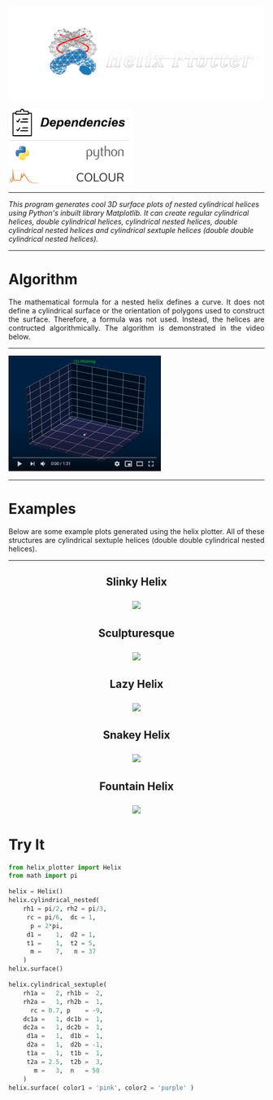<p align="left">
    <img width="750px" src="photos/helix_plotter.png">
</p>
<p align="left">
    <img width="244px" src="photos/dependencies.png">
</p>
<hr>
<p aling="justify">
    <i>
        This program generates cool 3D surface plots of nested cylindrical helices using Python's inbuilt library Matplotlib.
        It can create regular cylindrical helices, double cylindrical helices, cylindrical nested helices, 
        double cylindrical nested helices and cylindrical sextuple helices (double double cylindrical nested helices).
    </i>
</p>
<hr>
<h1>Algorithm</h1>
<p align="justify">
    The mathematical formula for a nested helix defines a curve. It does not define a cylindrical surface or the orientation of polygons used to construct the surface. 
    Therefore, a formula was not used. Instead, the helices are contructed algorithmically. The algorithm is demonstrated in the video below.
</p>
<hr>

[![Cylindrical Nested Helix Algorithm](photos/video.PNG)](https://www.youtube.com/watch?v=RbBxahDmacU)

<hr>
<h1>Examples</h1>
<p align="justify">
    Below are some example plots generated using the helix plotter. All of these structures are cylindrical sextuple helices (double double cylindrical nested helices).
</p>
<hr>
<h2 align="center">Slinky Helix</p>
<p align="center">
    <img src="photos/slinky.png">
</p>
<h2 align="center">Sculpturesque</p>
<p align="center">
    <img src="photos/sculpturesque.png">
</p>
<h2 align="center">Lazy Helix</p>
<p align="center">
    <img src="photos/lazy.png">
</p>
<h2 align="center">Snakey Helix</p>
<p align="center">
    <img src="photos/snakey.png">
</p>
<h2 align="center">Fountain Helix</p>
<p align="center">
    <img src="photos/fountain.png">
</p>
<h1>Try It</h1>

```python
from helix_plotter import Helix
from math import pi
```


```python
helix = Helix()
helix.cylindrical_nested(
    rh1 = pi/2, rh2 = pi/3,
     rc = pi/6,  dc = 1,
      p = 2*pi,
     d1 =    1,  d2 = 1,
     t1 =    1,  t2 = 5,
      m =    7,   n = 37
    ) 
helix.surface()
```


```python
helix.cylindrical_sextuple(
    rh1a =   2, rh1b =  2,
    rh2a =   1, rh2b =  1,
      rc = 0.7, p    = -9,
    dc1a =   1, dc1b =  1,
    dc2a =   1, dc2b =  1,
     d1a =   1,  d1b =  1,
     d2a =   1,  d2b = -1,
     t1a =   1,  t1b =  1,
     t2a = 2.5,  t2b =  3,
       m =   3,  n   = 50
    )
helix.surface( color1 = 'pink', color2 = 'purple' )
```
